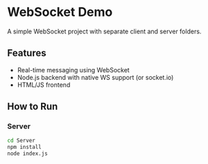 # WebSocket Demo

A simple WebSocket project with separate client and server folders.

## Features
- Real-time messaging using WebSocket
- Node.js backend with native WS support (or socket.io)
- HTML/JS frontend

## How to Run

### Server
```bash
cd Server
npm install
node index.js
